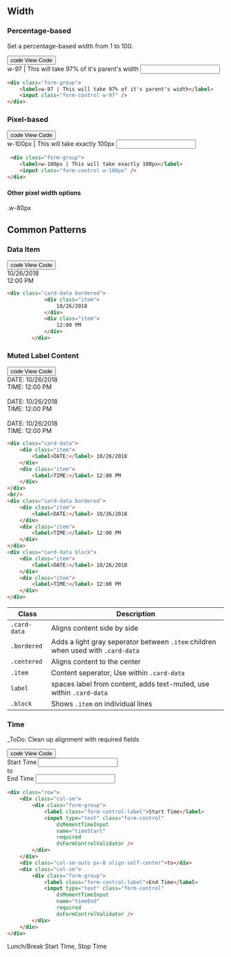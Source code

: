 ## Width

### Percentage-based
Set a percentage-based width from 1 to 100.

<div class="button-bar">
    <button class="btn btn-icon" ng-click="toggleWidthPercentage = !toggleWidthPercentage">
        <i class="material-icons">code</i>
        View Code
    </button>
</div>
<div class="example-block" ng-class="{'open': toggleWidthPercentage}">
    <div class="ui mb-4">
        <div class="form-group">
            <label>w-97 | This will take 97% of it's parent's width</label>
            <input class="form-control w-97" />
        </div>
    </div>

```html 
<div class="form-group">
    <label>w-97 | This will take 97% of it's parent's width</label>
    <input class="form-control w-97" />
</div>
```

</div>

### Pixel-based
<div class="button-bar">
    <button class="btn btn-icon" ng-click="toggleWidthPixel = !toggleWidthPixel">
        <i class="material-icons">code</i>
        View Code
    </button>
</div>
<div class="example-block" ng-class="{'open': toggleWidthPixel}">
    <div class="ui mb-4">
        <div class="form-group">
            <label>w-100px | This will take exactly 100px</label>
            <input class="form-control w-100px" />
        </div>
    </div>

```html 
 <div class="form-group">
    <label>w-100px | This will take exactly 100px</label>
    <input class="form-control w-100px" />
</div>
```

</div>

#### Other pixel width options
.w-80px

## Common Patterns
### Data Item
<div class="button-bar">
    <button class="btn btn-icon" ng-click="toggleDataItem = !toggleDataItem">
        <i class="material-icons">code</i>
        View Code
    </button>
</div>
<div class="example-block" ng-class="{'open': toggleDataItem}">
    <div class="ui mb-4">
        <div class="card-data bordered">
            <div class="item">
                10/26/2018
            </div>
            <div class="item">
                12:00 PM
            </div>
        </div>
    </div>

```html 
<div class="card-data bordered">
            <div class="item">
                10/26/2018
            </div>
            <div class="item">
                12:00 PM
            </div>
        </div>
```

</div>


### Muted Label Content
<div class="button-bar">
    <button class="btn btn-icon" ng-click="toggleMutedLabel = !toggleMutedLabel">
        <i class="material-icons">code</i>
        View Code
    </button>
</div>
<div class="example-block" ng-class="{'open': toggleMutedLabel}">
    <div class="ui mb-4">
        <div class="card-data">
            <div class="item">
                <label>DATE:</label> 10/26/2018
            </div>
            <div class="item">
                <label>TIME:</label> 12:00 PM
            </div>
        </div>
        <br/>
        <div class="card-data bordered">
            <div class="item">
                <label>DATE:</label> 10/26/2018
            </div>
            <div class="item">
                <label>TIME:</label> 12:00 PM
            </div>
        </div>
        <br/>
        <div class="card-data block">
            <div class="item">
                <label>DATE:</label> 10/26/2018
            </div>
            <div class="item">
                <label>TIME:</label> 12:00 PM
            </div>
        </div>
    </div>

```html 
<div class="card-data">
    <div class="item">
        <label>DATE:</label> 10/26/2018
    </div>
    <div class="item">
        <label>TIME:</label> 12:00 PM
    </div>
</div>
<br/>
<div class="card-data bordered">
    <div class="item">
        <label>DATE:</label> 10/26/2018
    </div>
    <div class="item">
        <label>TIME:</label> 12:00 PM
    </div>
</div>
<div class="card-data block">
    <div class="item">
        <label>DATE:</label> 10/26/2018
    </div>
    <div class="item">
        <label>TIME:</label> 12:00 PM
    </div>
</div>
```

</div>

| Class             | Description                                                                                |
| ------------------|--------------------------------------------------------------------------------------------|
|`.card-data`       |Aligns content side by side                                                                 |
|`.bordered`        |Adds a light gray seperator between `.item` children when used with `.card-data`            |
|`.centered`        |Aligns content to the center                                                                |
|`.item`            |Content seperator, Use within `.card-data`                                                  |
|`label`            |spaces label from content, adds text-muted, use within `.card-data`                         |
|`.block`           |Shows `.item` on individual lines                                                           |



### Time
_ToDo: Clean up alignment with required fields
<div class="button-bar">
    <button class="btn btn-icon" ng-click="toggleTime = !toggleTime">
        <i class="material-icons">code</i>
        View Code
    </button>
</div>
<div class="example-block" ng-class="{'open': toggleTime}">
    <div class="ui mb-4">
       <div class="row inline-form-group">
            <div class="col-sm">
                <div class="form-group">
                    <label class="form-control-label">Start Time</label>
                    <input type="text" class="form-control" 
                        dsMomentTimeInput 
                        name="timeStart"
                        required
                        dsFormControlValidator />
                </div>
            </div>
            <div class="col-sm-auto inline-form-text">to</div>
            <div class="col-sm">
                <div class="form-group">
                    <label class="form-control-label">End Time</label>
                    <input type="text" class="form-control" 
                        dsMomentTimeInput 
                        name="timeEnd"
                        required
                        dsFormControlValidator />
                </div>
            </div>
       </div>
    </div>

```html 
<div class="row">
    <div class="col-sm">
        <div class="form-group">
            <label class="form-control-label">Start Time</label>
            <input type="text" class="form-control" 
                dsMomentTimeInput 
                name="timeStart"
                required
                dsFormControlValidator />
        </div>
    </div>
    <div class="col-sm-auto px-0 align-self-center">to</div>
    <div class="col-sm">
        <div class="form-group">
            <label class="form-control-label">End Time</label>
            <input type="text" class="form-control" 
                dsMomentTimeInput 
                name="timeEnd"
                required
                dsFormControlValidator />
        </div>
    </div>
</div>
```

</div>

Lunch/Break
Start TIme, Stop Time 

